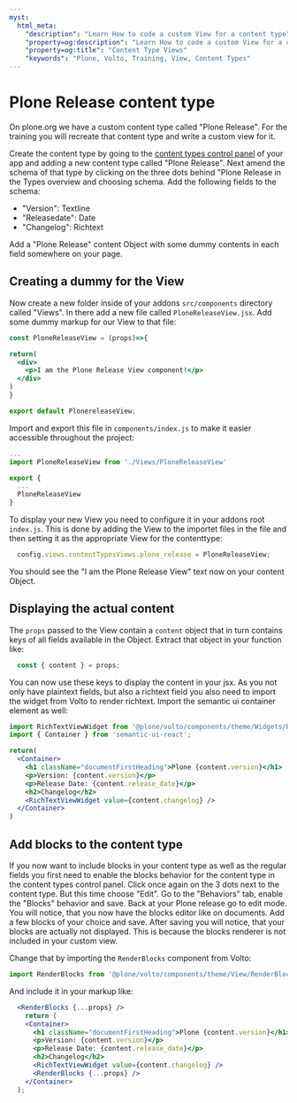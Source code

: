 ```yaml
---
myst:
  html_meta:
    "description": "Learn How to code a custom View for a content type"
    "property=og:description": "Learn How to code a custom View for a content type"
    "property=og:title": "Content Type Views"
    "keywords": "Plone, Volto, Training, View, Content Types"
---
```


# Plone Release content type

On plone.org we have a custom content type called "Plone Release". For the training you will recreate that content type and write a custom view for it.

Create the content type by going to the [content types control panel](http://localhost:3000/controlpanel/dexterity-types) of your app and adding a new content type called "Plone Release". Next amend the schema of that type by clicking on the three dots behind "Plone Release in the Types overview and choosing schema.
Add the following fields to the schema:

- "Version": Textline
- "Releasedate": Date
- "Changelog": Richtext

Add a "Plone Release" content Object with some dummy contents in each field somewhere on your page.

## Creating a dummy for the View

Now create a new folder inside of your addons `src/components` directory called "Views". In there add a new file called `PloneReleaseView.jsx`. Add some dummy markup for our View to that file:

```jsx
const PloneReleaseView = (props)=>{

return(
  <div>
    <p>I am the Plone Release View component!</p>
  </div>
)
}

export default PlonereleaseView;
```

Import and export this file in `components/index.js` to make it easier accessible throughout the project:
```jsx
...
import PloneReleaseView from './Views/PloneReleaseView'

export {
  ...
  PloneReleaseView
}
```

To display your new View you need to configure it in your addons root `index.js`. This is done by adding the View to the importet files in the file and then setting it as the appropriate View for the contenttype:

```jsx
  config.views.contentTypesViews.plone_release = PloneReleaseView;
```

You should see the "I am the Plone Release View" text now on your content Object.

## Displaying the actual content

The `props` passed to the View contain a `content` object that in turn contains keys of all fields available in the Object. Extract that object in your function like:
```jsx
  const { content } = props;
```

You can now use these keys to display the content in your jsx. As you not only have plaintext fields, but also a richtext field you also need to import the widget from Volto to render richtext. Import the semantic ui container element as well:

```jsx
import RichTextViewWidget from '@plone/volto/components/theme/Widgets/RichTextWidget';
import { Container } from 'semantic-ui-react';
```

```jsx
return(
  <Container>
    <h1 className="documentFirstHeading">Plone {content.version}</h1>
    <p>Version: {content.version}</p>
    <p>Release Date: {content.release_date}</p>
    <h2>Changelog</h2>
    <RichTextViewWidget value={content.changelog} />
  </Container>
)
```

## Add blocks to the content type

If you now want to include blocks in your content type as well as the regular fields you first need to enable the blocks behavior for the content type in the content types control panel. Click once again on the 3 dots next to the content type. But this time choose "Edit". Go to the "Behaviors" tab, enable the "Blocks" behavior and save.
Back at your Plone release go to edit mode. You will notice, that you now have the blocks editor like on documents. Add a few blocks of your choice and save. After saving you will notice, that your blocks are actually not displayed. This is because the blocks renderer is not included in your custom view.

Change that by importing the `RenderBlocks` component from Volto:

```jsx
import RenderBlocks from '@plone/volto/components/theme/View/RenderBlocks';
```

And include it in your markup like:

```jsx
  <RenderBlocks {...props} />
    return (
    <Container>
      <h1 className="documentFirstHeading">Plone {content.version}</h1>
      <p>Version: {content.version}</p>
      <p>Release Date: {content.release_date}</p>
      <h2>Changelog</h2>
      <RichTextViewWidget value={content.changelog} />
      <RenderBlocks {...props} />
    </Container>
  );
```
